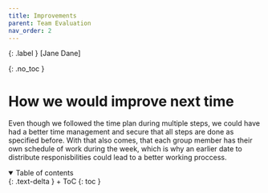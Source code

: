 ```yaml
---
title: Improvements
parent: Team Evaluation
nav_order: 2
---
```


{: .label }
[Jane Dane]

{: .no_toc }
# How we would improve next time
Even though we followed the time plan during multiple steps, we could have had a better time management and secure that all steps are done as specified before. With that also comes, that each group member has their own schedule of work during the week, which is why an earlier date to distribute responisbilities could lead to a better working proccess. 

<details open markdown="block">
{: .text-delta }
<summary>Table of contents</summary>
+ ToC
{: toc }
</details>
